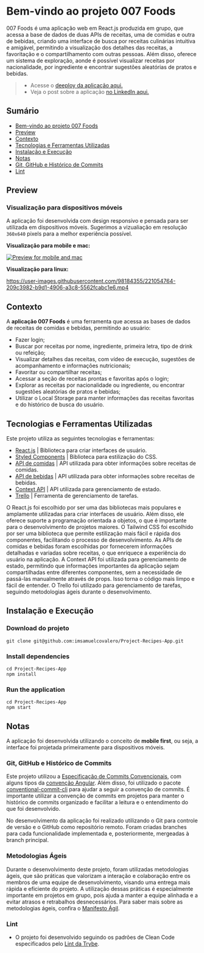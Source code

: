 # Bem-vindo ao projeto 007 Foods

 007 Foods é uma aplicação web em React.js produzida em grupo, que acessa a base de dados de duas APIs de receitas, uma de comidas e outra de bebidas, criando uma interface de busca por receitas culinárias intuitiva e amigável, permitindo a visualização dos detalhes das receitas, a favoritação e o compartilhamento com outras pessoas. Além disso, oferece um sistema de exploração, aonde é possível visualizar receitas por nacionalidade, por ingrediente e encontrar sugestões aleatórias de pratos e bebidas.
> - Acesse o [deeploy da aplicação aqui.](https://project-recipes-app-jet.vercel.app/)
> - Veja o post sobre a aplicação [no LinkedIn aqui.](https://www.linkedin.com/posts/samuelcovalero_frontend-agile-trello-activity-6970746088400019456-ykXl?utm_source=share&utm_medium=member_desktop)

## Sumário
- [Bem-vindo ao projeto  007 Foods](#bem-vindo-ao-projeto-007-foods)
- [Preview](#preview)
- [Contexto](#contexto)
- [Tecnologias e Ferramentas Utilizadas](#tecnologias-e-ferramentas-utilizadas)
- [Instalação e Execução](#instalação-e-execução)
- [Notas](#notas)
 - [Git, GitHub e Histórico de Commits](#git-github-e-histórico-de-commits)
 - [Lint](#lint)
 
## Preview
### Visualização para dispositivos móveis
A aplicação foi desenvolvida com design responsivo e pensada para ser utilizada em dispositivos móveis. Sugerimos a vizualiação em resolução `360x640` pixels para a melhor experiência possível.

**Visualização para mobile e mac:**

[![Preview for mobile and mac](https://img.youtube.com/vi/Pokt--9hO_Q/0.jpg)](https://www.youtube.com/watch?v=Pokt--9hO_Q)

**Visualização para linux:**

https://user-images.githubusercontent.com/98184355/221054764-209c3982-b9d1-4906-a3c8-5562fcabc1e6.mp4

## Contexto
A __aplicação 007 Foods__ é uma ferramenta que acessa as bases de dados de receitas de comidas e bebidas, permitindo ao usuário:
- Fazer login;
- Buscar por receitas por nome, ingrediente, primeira letra, tipo de drink ou refeição;
- Visualizar detalhes das receitas, com vídeo de execução, sugestões de acompanhamento e informações nutricionais;
- Favoritar ou compartilhar receitas;
- Acessar a seção de receitas prontas e favoritas após o login;
- Explorar as receitas por nacionalidade ou ingrediente, ou encontrar sugestões aleatórias de pratos e bebidas;
- Utilizar o Local Storage para manter informações das receitas favoritas e do histórico de busca do usuário.

## Tecnologias e Ferramentas Utilizadas

Este projeto utiliza as seguintes tecnologias e ferramentas:

- [React.js](https://reactjs.org/docs/getting-started.html) | Biblioteca para criar interfaces de usuário.
- [Styled Components](https://styled-components.com/) | Biblioteca para estilização do CSS.
- [API de comidas](https://www.themealdb.com/api.php) | API utilizada para obter informações sobre receitas de comidas.
- [API de bebidas](https://www.thecocktaildb.com/api.php) | API utilizada para obter informações sobre receitas de bebidas.
- [Context API](https://pt-br.reactjs.org/docs/context.html) | API utilizada para gerenciamento de estado.
- [Trello](https://trello.com/) | Ferramenta de gerenciamento de tarefas.

O React.js foi escolhido por ser uma das bibliotecas mais populares e amplamente utilizadas para criar interfaces de usuário. Além disso, ele oferece suporte a programação orientada a objetos, o que é importante para o desenvolvimento de projetos maiores. O Tailwind CSS foi escolhido por ser uma biblioteca que permite estilização mais fácil e rápida dos componentes, facilitando o processo de desenvolvimento. As APIs de comidas e bebidas foram escolhidas por fornecerem informações detalhadas e variadas sobre receitas, o que enriquece a experiência do usuário na aplicação. A Context API foi utilizada para gerenciamento de estado, permitindo que informações importantes da aplicação sejam compartilhadas entre diferentes componentes, sem a necessidade de passá-las manualmente através de props. Isso torna o código mais limpo e fácil de entender. O Trello foi utilizado para gerenciamento de tarefas, seguindo metodologias ágeis durante o desenvolvimento.

## Instalação e Execução
### Download do projeto
```
git clone git@github.com:imsamuelcovalero/Project-Recipes-App.git
```
### Install dependencies
```
cd Project-Recipes-App
npm install
```
### Run the application
```
cd Project-Recipes-App
npm start
```

## Notas
A aplicação foi desenvolvida utilizando o conceito de __mobile first__, ou seja, a interface foi projetada primeiramente para dispositivos móveis.

### Git, GitHub e Histórico de Commits
Este projeto utilizou a [Especificação de Commits Convencionais](https://www.conventionalcommits.org/en/v1.0.0/), com alguns tipos da [convenção Angular](https://github.com/angular/angular/blob/22b96b9/CONTRIBUTING.md#-commit-message-guidelines). Além disso, foi utilizado o pacote [conventional-commit-cli](https://www.npmjs.com/package/conventional-commit-cli) para ajudar a seguir a convenção de commits. É importante utilizar a convenção de commits em projetos para manter o histórico de commits organizado e facilitar a leitura e o entendimento do que foi desenvolvido.

No desenvolvimento da aplicação foi realizado utilizando o Git para controle de versão e o GitHub como repositório remoto. Foram criadas branches para cada funcionalidade implementada e, posteriormente, mergeadas à branch principal.

### Metodologias Ágeis
Durante o desenvolvimento deste projeto, foram utilizadas metodologias ágeis, que são práticas que valorizam a interação e colaboração entre os membros de uma equipe de desenvolvimento, visando uma entrega mais rápida e eficiente do projeto. A utilização dessas práticas é especialmente importante em projetos em grupo, pois ajuda a manter a equipe alinhada e a evitar atrasos e retrabalhos desnecessários. Para saber mais sobre as metodologias ágeis, confira o [Manifesto Ágil](https://agilemanifesto.org/).

### Lint
- O projeto foi desenvolvido seguindo os padrões de Clean Code especificados pelo [Lint da Trybe](https://github.com/betrybe/eslint-config-trybe).
